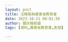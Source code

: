 ```yaml
---
layout: post
title: 汪精衛與廣東省教育會
date: 2023-10-21 00:01:50
author: 銀灰條紋貓
tags: [資料,廣東省教育會,影相]

---
```


